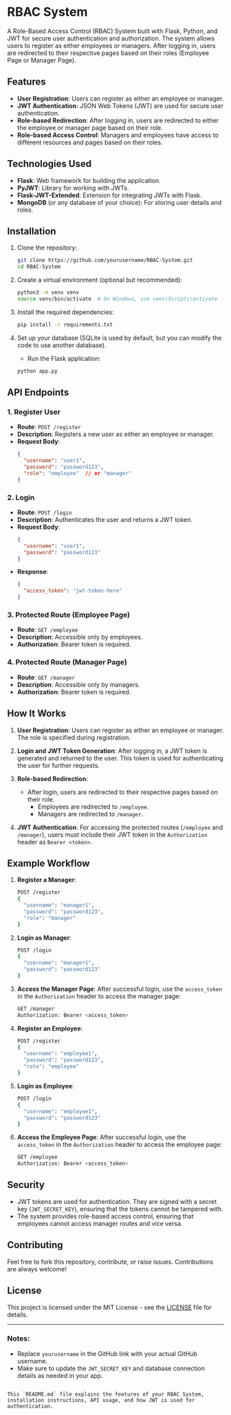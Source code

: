 
# RBAC System

A Role-Based Access Control (RBAC) System built with Flask, Python, and JWT for secure user authentication and authorization. The system allows users to register as either employees or managers. After logging in, users are redirected to their respective pages based on their roles (Employee Page or Manager Page).

## Features
- **User Registration**: Users can register as either an employee or manager.
- **JWT Authentication**: JSON Web Tokens (JWT) are used for secure user authentication.
- **Role-based Redirection**: After logging in, users are redirected to either the employee or manager page based on their role.
- **Role-based Access Control**: Managers and employees have access to different resources and pages based on their roles.
  
## Technologies Used
- **Flask**: Web framework for building the application.
- **PyJWT**: Library for working with JWTs.
- **Flask-JWT-Extended**: Extension for integrating JWTs with Flask.
- **MongoDB** (or any database of your choice): For storing user details and roles.
  
## Installation

1. Clone the repository:
   ```bash
   git clone https://github.com/yourusername/RBAC-System.git
   cd RBAC-System
   ```

2. Create a virtual environment (optional but recommended):
   ```bash
   python3 -m venv venv
   source venv/bin/activate  # On Windows, use venv\Scripts\activate
   ```

3. Install the required dependencies:
   ```bash
   pip install -r requirements.txt
   ```

4. Set up your database (SQLite is used by default, but you can modify the code to use another database).
   - Run the Flask application:
   ```bash
   python app.py
   ```

## API Endpoints

### 1. Register User
- **Route**: `POST /register`
- **Description**: Registers a new user as either an employee or manager.
- **Request Body**:
  ```json
  {
    "username": "user1",
    "password": "password123",
    "role": "employee"  // or "manager"
  }
  ```

### 2. Login
- **Route**: `POST /login`
- **Description**: Authenticates the user and returns a JWT token.
- **Request Body**:
  ```json
  {
    "username": "user1",
    "password": "password123"
  }
  ```
- **Response**:
  ```json
  {
    "access_token": "jwt-token-here"
  }
  ```

### 3. Protected Route (Employee Page)
- **Route**: `GET /employee`
- **Description**: Accessible only by employees.
- **Authorization**: Bearer token is required.

### 4. Protected Route (Manager Page)
- **Route**: `GET /manager`
- **Description**: Accessible only by managers.
- **Authorization**: Bearer token is required.

## How It Works

1. **User Registration**: Users can register as either an employee or manager. The role is specified during registration.
   
2. **Login and JWT Token Generation**: After logging in, a JWT token is generated and returned to the user. This token is used for authenticating the user for further requests.

3. **Role-based Redirection**:
   - After login, users are redirected to their respective pages based on their role.
     - Employees are redirected to `/employee`.
     - Managers are redirected to `/manager`.

4. **JWT Authentication**: For accessing the protected routes (`/employee` and `/manager`), users must include their JWT token in the `Authorization` header as `Bearer <token>`.

## Example Workflow

1. **Register a Manager**:
   ```bash
   POST /register
   {
     "username": "manager1",
     "password": "password123",
     "role": "manager"
   }
   ```

2. **Login as Manager**:
   ```bash
   POST /login
   {
     "username": "manager1",
     "password": "password123"
   }
   ```

3. **Access the Manager Page**:
   After successful login, use the `access_token` in the `Authorization` header to access the manager page:
   ```bash
   GET /manager
   Authorization: Bearer <access_token>
   ```

4. **Register an Employee**:
   ```bash
   POST /register
   {
     "username": "employee1",
     "password": "password123",
     "role": "employee"
   }
   ```

5. **Login as Employee**:
   ```bash
   POST /login
   {
     "username": "employee1",
     "password": "password123"
   }
   ```

6. **Access the Employee Page**:
   After successful login, use the `access_token` in the `Authorization` header to access the employee page:
   ```bash
   GET /employee
   Authorization: Bearer <access_token>
   ```

## Security

- JWT tokens are used for authentication. They are signed with a secret key (`JWT_SECRET_KEY`), ensuring that the tokens cannot be tampered with.
- The system provides role-based access control, ensuring that employees cannot access manager routes and vice versa.

## Contributing

Feel free to fork this repository, contribute, or raise issues. Contributions are always welcome!

## License

This project is licensed under the MIT License - see the [LICENSE](LICENSE) file for details.

---

### Notes:
- Replace `yourusername` in the GitHub link with your actual GitHub username.
- Make sure to update the `JWT_SECRET_KEY` and database connection details as needed in your app.

```

This `README.md` file explains the features of your RBAC System, installation instructions, API usage, and how JWT is used for authentication.
